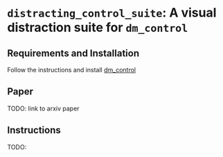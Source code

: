 # `distracting_control_suite`: A visual distraction suite for `dm_control`

## Requirements and Installation

Follow the instructions and install
[dm_control](https://github.com/deepmind/dm_control#requirements-and-installation)

## Paper

TODO: link to arxiv paper

## Instructions

TODO: 
